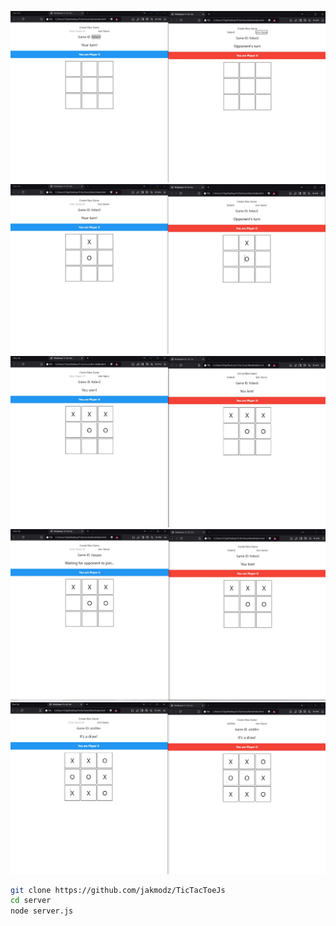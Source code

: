 ![Start Screen](screenshots/ss1.jpg)
![Start Screen](screenshots/ss2.jpg)
![Start Screen](screenshots/ss3.jpg)
![Start Screen](screenshots/ss4.jpg)
![Start Screen](screenshots/ss5.jpg)
```bash
git clone https://github.com/jakmodz/TicTacToeJs
cd server
node server.js
```
